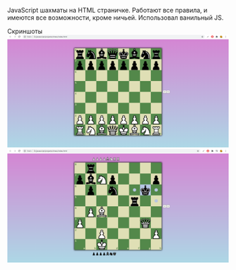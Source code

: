 JavaScript шахматы на HTML страничке. Работают все правила, и имеются все возможности, кроме ничьей.
Использовал ванильный JS.

Скриншоты
![alt text](screenshots/screenshot1.png "Скриншот")
![alt text](screenshots/screenshot2.png "Скриншот")
